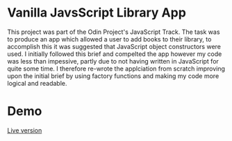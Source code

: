 # Vanilla JavsScript Library App
This project was part of the Odin Project's JavaScript Track. The task was to produce an app which allowed a user to add books to their library, to accomplish this it was suggested that JavaScript object constructors were used. I initially followed this brief and compelted the app however my code was less than impessive, partly due to not having written in JavaScript for quite some time. I therefore re-wrote the applciation from scratch improving upon the initial brief by using factory functions and making my code more logical and readable. 

# Demo 
[Live version](https://crobbo.github.io/Library-App/)
